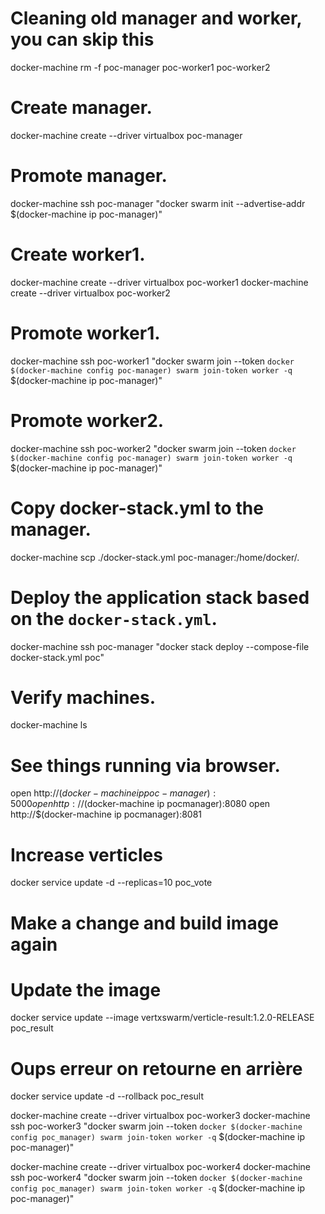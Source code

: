 # Cleaning old manager and worker, you can skip this
docker-machine rm -f poc-manager poc-worker1 poc-worker2

# Create manager.
docker-machine create --driver virtualbox poc-manager

# Promote manager.
docker-machine ssh poc-manager "docker swarm init --advertise-addr $(docker-machine ip poc-manager)"

# Create worker1.
docker-machine create --driver virtualbox poc-worker1
docker-machine create --driver virtualbox poc-worker2

# Promote worker1.
docker-machine ssh poc-worker1 "docker swarm join --token `docker $(docker-machine config poc-manager) swarm join-token worker -q` $(docker-machine ip poc-manager)"

# Promote worker2.
docker-machine ssh poc-worker2 "docker swarm join --token `docker $(docker-machine config poc-manager) swarm join-token worker -q` $(docker-machine ip poc-manager)"

# Copy docker-stack.yml to the manager.
docker-machine scp ./docker-stack.yml poc-manager:/home/docker/.

# Deploy the application stack based on the `docker-stack.yml`.
docker-machine ssh poc-manager "docker stack deploy --compose-file docker-stack.yml poc"

# Verify machines.
docker-machine ls

# See things running via browser.
open http://$(docker-machine ip poc-manager):5000
open http://$(docker-machine ip pocmanager):8080
open http://$(docker-machine ip pocmanager):8081

# Increase verticles
docker service update -d --replicas=10 poc_vote

# Make a change and build image again
# Update the image
docker service update --image vertxswarm/verticle-result:1.2.0-RELEASE poc_result

# Oups erreur on retourne en arrière
docker service update -d --rollback poc_result

docker-machine create --driver virtualbox poc-worker3
docker-machine ssh poc-worker3 "docker swarm join --token `docker $(docker-machine config poc_manager) swarm join-token worker -q` $(docker-machine ip poc-manager)"

docker-machine create --driver virtualbox poc-worker4
docker-machine ssh poc-worker4 "docker swarm join --token `docker $(docker-machine config poc_manager) swarm join-token worker -q` $(docker-machine ip poc-manager)"

